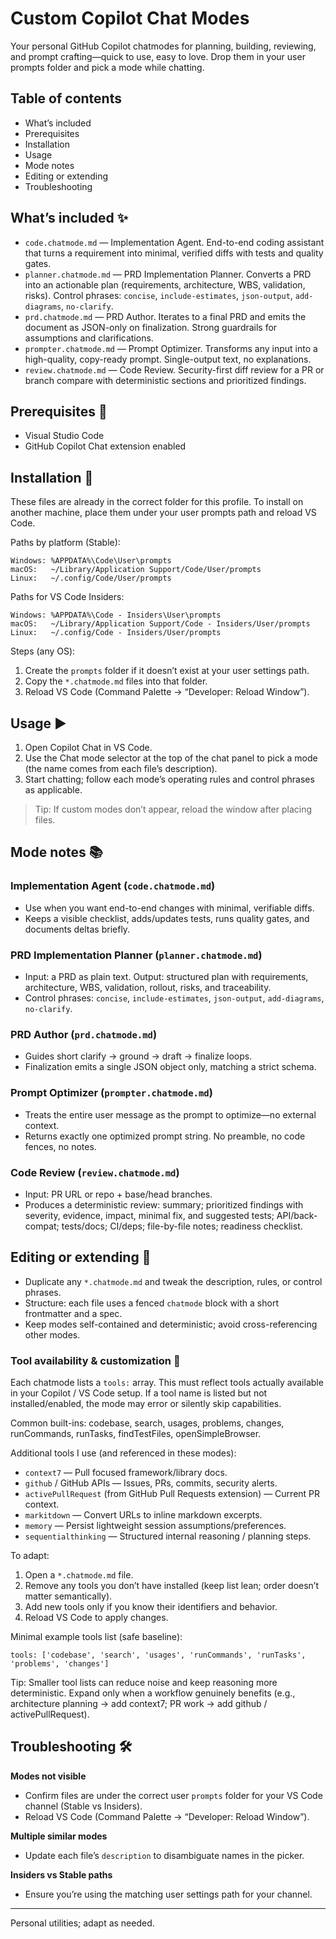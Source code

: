 # Custom Copilot Chat Modes

Your personal GitHub Copilot chatmodes for planning, building, reviewing, and prompt crafting—quick to use, easy to love. Drop them in your user prompts folder and pick a mode while chatting.

## Table of contents
- What’s included
- Prerequisites
- Installation
- Usage
- Mode notes
- Editing or extending
- Troubleshooting

## What’s included ✨
- `code.chatmode.md` — Implementation Agent. End-to-end coding assistant that turns a requirement into minimal, verified diffs with tests and quality gates.
- `planner.chatmode.md` — PRD Implementation Planner. Converts a PRD into an actionable plan (requirements, architecture, WBS, validation, risks). Control phrases: `concise`, `include-estimates`, `json-output`, `add-diagrams`, `no-clarify`.
- `prd.chatmode.md` — PRD Author. Iterates to a final PRD and emits the document as JSON-only on finalization. Strong guardrails for assumptions and clarifications.
- `prompter.chatmode.md` — Prompt Optimizer. Transforms any input into a high-quality, copy-ready prompt. Single-output text, no explanations.
- `review.chatmode.md` — Code Review. Security-first diff review for a PR or branch compare with deterministic sections and prioritized findings.

## Prerequisites 🧰
- Visual Studio Code
- GitHub Copilot Chat extension enabled

## Installation 🚀
These files are already in the correct folder for this profile. To install on another machine, place them under your user prompts path and reload VS Code.

Paths by platform (Stable):

```
Windows: %APPDATA%\Code\User\prompts
macOS:   ~/Library/Application Support/Code/User/prompts
Linux:   ~/.config/Code/User/prompts
```

Paths for VS Code Insiders:

```
Windows: %APPDATA%\Code - Insiders\User\prompts
macOS:   ~/Library/Application Support/Code - Insiders/User/prompts
Linux:   ~/.config/Code - Insiders/User/prompts
```

Steps (any OS):
1) Create the `prompts` folder if it doesn’t exist at your user settings path.
2) Copy the `*.chatmode.md` files into that folder.
3) Reload VS Code (Command Palette → “Developer: Reload Window”).

## Usage ▶️
1) Open Copilot Chat in VS Code.
2) Use the Chat mode selector at the top of the chat panel to pick a mode (the name comes from each file’s description).
3) Start chatting; follow each mode’s operating rules and control phrases as applicable.

> Tip: If custom modes don’t appear, reload the window after placing files.

## Mode notes 📚
### Implementation Agent (`code.chatmode.md`)
- Use when you want end-to-end changes with minimal, verifiable diffs.
- Keeps a visible checklist, adds/updates tests, runs quality gates, and documents deltas briefly.

### PRD Implementation Planner (`planner.chatmode.md`)
- Input: a PRD as plain text. Output: structured plan with requirements, architecture, WBS, validation, rollout, risks, and traceability.
- Control phrases: `concise`, `include-estimates`, `json-output`, `add-diagrams`, `no-clarify`.

### PRD Author (`prd.chatmode.md`)
- Guides short clarify → ground → draft → finalize loops.
- Finalization emits a single JSON object only, matching a strict schema.

### Prompt Optimizer (`prompter.chatmode.md`)
- Treats the entire user message as the prompt to optimize—no external context.
- Returns exactly one optimized prompt string. No preamble, no code fences, no notes.

### Code Review (`review.chatmode.md`)
- Input: PR URL or repo + base/head branches.
- Produces a deterministic review: summary; prioritized findings with severity, evidence, impact, minimal fix, and suggested tests; API/back-compat; tests/docs; CI/deps; file-by-file notes; readiness checklist.

## Editing or extending 🔧
- Duplicate any `*.chatmode.md` and tweak the description, rules, or control phrases.
- Structure: each file uses a fenced `chatmode` block with a short frontmatter and a spec.
- Keep modes self-contained and deterministic; avoid cross-referencing other modes.

### Tool availability & customization 🧩
Each chatmode lists a `tools:` array. This must reflect tools actually available in your Copilot / VS Code setup. If a tool name is listed but not installed/enabled, the mode may error or silently skip capabilities.

Common built-ins: codebase, search, usages, problems, changes, runCommands, runTasks, findTestFiles, openSimpleBrowser.

Additional tools I use (and referenced in these modes):
- `context7` — Pull focused framework/library docs.
- `github` / GitHub APIs — Issues, PRs, commits, security alerts.
- `activePullRequest` (from GitHub Pull Requests extension) — Current PR context.
- `markitdown` — Convert URLs to inline markdown excerpts.
- `memory` — Persist lightweight session assumptions/preferences.
- `sequentialthinking` — Structured internal reasoning / planning steps.

To adapt:
1) Open a `*.chatmode.md` file.
2) Remove any tools you don’t have installed (keep list lean; order doesn’t matter semantically).
3) Add new tools only if you know their identifiers and behavior.
4) Reload VS Code to apply changes.

Minimal example tools list (safe baseline):
```
tools: ['codebase', 'search', 'usages', 'runCommands', 'runTasks', 'problems', 'changes']
```

Tip: Smaller tool lists can reduce noise and keep reasoning more deterministic. Expand only when a workflow genuinely benefits (e.g., architecture planning → add context7; PR work → add github / activePullRequest).

## Troubleshooting 🛠️
**Modes not visible**
- Confirm files are under the correct user `prompts` folder for your VS Code channel (Stable vs Insiders).
- Reload VS Code (Command Palette → “Developer: Reload Window”).

**Multiple similar modes**
- Update each file’s `description` to disambiguate names in the picker.

**Insiders vs Stable paths**
- Ensure you’re using the matching user settings path for your channel.

---
Personal utilities; adapt as needed.
